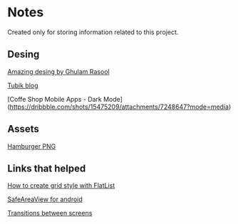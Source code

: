 # Notes

Created only for storing information related to this project.

## Desing

[Amazing desing by Ghulam Rasool](https://dribbble.com/shots/14952712-Food-Mobile-App-Design)

[Tubik blog](https://blog.tubikstudio.com/case-study-tasty-burger-ui-design-for-food-ordering-app/)

[Coffe Shop Mobile Apps - Dark Mode] (https://dribbble.com/shots/15475209/attachments/7248647?mode=media)

## Assets

[Hamburger PNG](https://img2.gratispng.com/20171216/2b4/hamburger-burger-png-image-5a35e0977d5010.2702402215134803435133.jpg)

## Links that helped

[How to create grid style with FlatList](https://oieduardorabelo.medium.com/react-native-criando-grids-com-flatlist-b4eb64e7dcd5)

[SafeAreaView for android](https://docs.expo.dev/versions/v42.0.0/sdk/safe-area-context/)

[Transitions between screens](https://github.com/fram-x/FluidTransitions)
